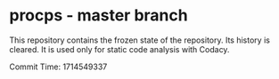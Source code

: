# procps - master branch

This repository contains the frozen state of the repository.
Its history is cleared. It is used only for static code
analysis with Codacy.

Commit Time: 1714549337